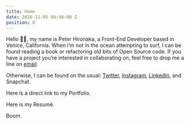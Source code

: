 ```yaml
---
title: Home
date: 2016-11-05 06:40:00 Z
position: 0
---
```


Hello 👋🏼, my name is Peter Hironaka, a Front-End Developer based in Venice, California. When I’m not in the ocean attempting to surf, I can be found  reading a book or refactoring old bits of Open Source code. If you have a project you’re interested in collaborating on, feel free to drop me a line on [email](mailto:peterhironaka@mac.com).

Otherwise, I can be found on the usual: [Twitter](http://twitter.com/peterhironaka), [Instagram](http://instagram.com/peterhironaka), [LinkedIn](http://linkedin.com/peterhironaka), and Snapchat.

Here is a direct link to my Portfolio.

Here is my Resumé.

Boom.
